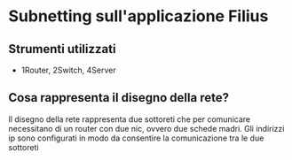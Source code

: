 # Subnetting sull'applicazione Filius

## Strumenti utilizzati

* 1Router, 2Switch, 4Server

## Cosa rappresenta il disegno della rete?
Il disegno della rete rappresenta due sottoreti che per comunicare necessitano di un router con due nic, ovvero due schede madri.
Gli indirizzi ip sono configurati in modo da consentire la comunicazione tra le due sottoreti<br>
